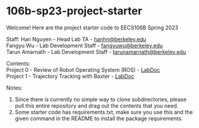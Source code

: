 # 106b-sp23-project-starter
Welcome! Here are the project starter code to EECS106B Spring 2023

Staff:
Han Nguyen - Head Lab TA - hanhn@berkeley.edu \
Fangyu Wu - Lab Development Staff - fangyuwu@berkeley.edu \
Tarun Amarnath - Lab Development Staff - tarunamarnath@berkeley.edu

Contents: \
Project 0 - Review of Robot Operating System (ROS) - [LabDoc](https://ucb-ee106.github.io/106b-sp23site/assets/proj/proj0.pdf) \
Project 1 - Trajectory Tracking with Baxter - [LabDoc](https://ucb-ee106.github.io/106b-sp23site/assets/proj/proj1a.pdf)

Notes:
1. Since there is currently no simple way to clone subdirectories, please pull this entire repository and drag out the contents that you need.
2. Some starter code has requirements.txt, make sure you use this and the given command in the README to install the package requirements.
